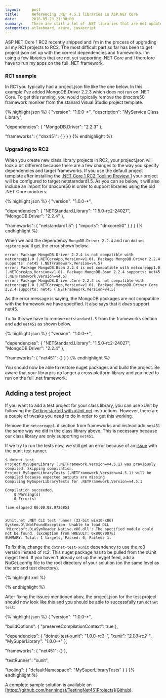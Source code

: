 ```yaml
---
layout:     post
title:      Referencing .NET 4.5.1 libraries in ASP.NET Core
date:       2016-05-20 21:30:00
summary:    There are still a lot of .NET libraries that are not updated with support for .NET Core. This article shows how you can still use these libraries in an ASP.NET Core 1 RC2 project.
categories: atlasboard, azure, javascript
---
```



ASP.NET Core 1 RC2 recently shipped and I'm in the process of upgrading all my RC1 projects
to RC2. The most difficult part so far has been to get project.json set up with the correct
dependencies and frameworks. I'm using a few libraries that are not yet supporting .NET Core
and I therefore have to run my apps on the full .NET framework.


### RC1 example
In RC1 you typically had a project.json file like the one below. In this example I've added MongoDB.Driver 2.2.3 which
does not run on .NET Core. To get this running, you would typically remove the dnxcore50 framework moniker from the
stanard Visual Studio project template.

{% highlight json %}
{
  "version": "1.0.0-*",
  "description": "MyService Class Library",

  "dependencies": {
    "MongoDB.Driver": "2.2.3"
  },

  "frameworks": {
    "dnx451": { }
  }
}
{% endhighlight %}


### Upgrading to RC2

When you create new class library projects in RC2, your project.json will look a bit different because there
are a few changes to the way you specify dependencies and target frameworks. If you use the default project template
after installing the [.NET Core 1 RC2 Tooling Preview 1](https://go.microsoft.com/fwlink/?LinkId=798481) your project
will be configured to target netstarndard1.5. As you can se below, it will also include an import for dnxcore50 in
order to support libraries using the old .NET Core monikers.
 
{% highlight json %}
{
  "version": "1.0.0-*",

  "dependencies": {
    "NETStandard.Library": "1.5.0-rc2-24027",
    "MongoDB.Driver": "2.2.4"
  },

  "frameworks": {
    "netstandard1.5": {
      "imports": "dnxcore50"
    }
  }
}
{% endhighlight %}


When we add the dependency `MongoDB.Driver 2.2.4` and run `dotnet restore` you'll get the error shown below.

```
error: Package MongoDB.Driver 2.2.4 is not compatible with netcoreapp1.0 (.NETCoreApp,Version=v1.0). Package MongoDB.Driver 2.2.4 supports: net45 (.NETFramework,Version=v4.5)
error: Package MongoDB.Bson 2.2.4 is not compatible with netcoreapp1.0 (.NETCoreApp,Version=v1.0). Package MongoDB.Bson 2.2.4 supports: net45 (.NETFramework,Version=v4.5)
error: Package MongoDB.Driver.Core 2.2.4 is not compatible with netcoreapp1.0 (.NETCoreApp,Version=v1.0). Package MongoDB.Driver.Core 2.2.4 supports: net45 (.NETFramework,Version=v4.5)
```

As the error message is saying, the MongoDB packages are not compatible with the framework we have specified. It also says that it _does_ support net45.

To fix this we have to remove `netstandard1.5` from the frameworks section and add `net451` as shown below. 

{% highlight json %}
{
  "version": "1.0.0-*",

  "dependencies": {
    "NETStandard.Library": "1.5.0-rc2-24027",
    "MongoDB.Driver": "2.2.4"
  },

  "frameworks": {
      "net451": {}
  }
}
{% endhighlight %}

You should now be able to restore nuget packages and build the project. Be aware that your library is no longer a cross platform library
and you need to run on the full .net framework.

## Adding a test project

If you want to add a test project for your class library, you can use xUnit by following the [Getting started with xUnit.net](http://xunit.github.io/docs/getting-started-dotnet-core.html)
instructions. However, there are a couple of tweaks you need to do in order to get this working.

Remove the `netcoreapp1.0` section from frameworks and instead add `net451` the same way we did in the class library above. This is necessary
because our class library are only supporting `net451`.

If we try to run the tests now, we still get an error because of an [issue](https://github.com/xunit/xunit/issues/843) with the xunit test runner.

```
$ dotnet test
Project MySuperLibrary (.NETFramework,Version=v4.5.1) was previously compiled. Skipping compilation.
Project MySuperLibraryTests (.NETFramework,Version=v4.5.1) will be compiled because expected outputs are missing
Compiling MySuperLibraryTests for .NETFramework,Version=v4.5.1

Compilation succeeded.
    0 Warning(s)
    0 Error(s)

Time elapsed 00:00:02.0726851


xUnit.net .NET CLI test runner (32-bit win10-x86)
System.DllNotFoundException: Unable to load DLL 'Microsoft.DiaSymReader.Native.x86.dll': The specified module could not be found. (Exception from HRESULT: 0x8007007E)
SUMMARY: Total: 1 targets, Passed: 0, Failed: 1.
```

To fix this, change the `dotnet-test-xunit` dependency to use the rc3 version instead of rc2. 
This nuget package has to be pulled from the xUnit myget feed. If you haven't 
already set up the myget feed, add a NuGet.config file to the root directory of your solution (on the same level as the src and test directory).

{% highlight xml %}
<?xml version="1.0" encoding="utf-8"?>
<configuration>
    <packageSources>
      <add key="myget.org xunit" value="https://www.myget.org/F/xunit/api/v3/index.json" />
      <add key="NuGet" value="https://api.nuget.org/v3/index.json" />
    </packageSources>
</configuration>
{% endhighlight %}


After fixing the issues mentioned abov, the project.json for the test project should now look like this and you should be 
able to successfully run `dotnet test`:

{% highlight json %}
{
  "version": "1.0.0-*",

  "buildOptions": {
    "preserveCompilationContext": true
  },

  "dependencies": {
    "dotnet-test-xunit": "1.0.0-rc3-*",
    "xunit": "2.1.0-rc2-*",
    "MySuperLibrary": "1.0.0-*"
  },

  "frameworks": {
    "net451": {}
  },

  "testRunner": "xunit",

  "tooling": {
    "defaultNamespace": "MySuperLibraryTests"
  }
}
{% endhighlight %}

A complete sample solution is available on [https://github.com/henningst/TestingNet451Projects](Github).